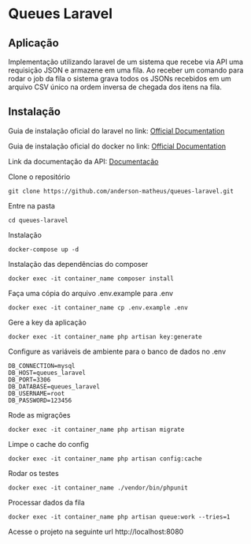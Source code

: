 # Queues Laravel

## Aplicação

Implementação utilizando laravel de um sistema que recebe via API uma requisição JSON e
armazene em uma fila. Ao receber um comando para rodar o job da fila o sistema
grava todos os JSONs recebidos em um arquivo CSV único na ordem inversa de chegada
dos itens na fila.

## Instalação

Guia de instalação oficial do laravel no link: [Official Documentation](https://laravel.com/docs/5.8/installation)

Guia de instalação oficial do docker no link: [Official Documentation](https://docs.docker.com/install)

Link da documentação da API: [Documentação](https://www.getpostman.com/collections/20b2b5a9bcf5e7b9f6c1)

Clone o repositório

    git clone https://github.com/anderson-matheus/queues-laravel.git

Entre na pasta

    cd queues-laravel

Instalação

    docker-compose up -d

Instalação das dependências do composer

    docker exec -it container_name composer install

Faça uma cópia do arquivo .env.example para .env

    docker exec -it container_name cp .env.example .env

Gere a key da aplicação

    docker exec -it container_name php artisan key:generate

Configure as variáveis de ambiente para o banco de dados no .env

    DB_CONNECTION=mysql
    DB_HOST=queues_laravel
    DB_PORT=3306
    DB_DATABASE=queues_laravel
    DB_USERNAME=root
    DB_PASSWORD=123456

Rode as migrações

    docker exec -it container_name php artisan migrate

Limpe o cache do config

    docker exec -it container_name php artisan config:cache

Rodar os testes

    docker exec -it container_name ./vendor/bin/phpunit
    
Processar dados da fila

    docker exec -it container_name php artisan queue:work --tries=1

Acesse o projeto na seguinte url http://localhost:8080
